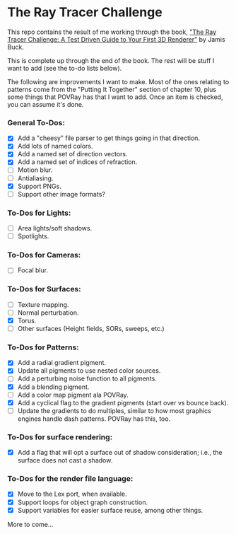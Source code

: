 # The Ray Tracer Challenge

This repo contains the result of me working through the book, ["The Ray Tracer Challenge:
A Test Driven Guide to Your First 3D Renderer"](https://www.amazon.com/Ray-Tracer-Challenge-Test-Driven-Renderer/dp/1680502719/ref=sr_1_1?crid=9PKWGDG8TT44&keywords=the+ray+tracer+challenge&qid=1697901294&sprefix=The+Ray%2Caps%2C149&sr=8-1)
by Jamis Buck.

This is complete up through the end of the book.  The rest will be stuff I want to add
(see the to-do lists below).

The following are improvements I want to make.  Most of the ones relating to patterns come
from the "Putting It Together" section of chapter 10, plus some things that POVRay has that
I want to add.  Once an item is checked, you can assume it's done.

### General To-Dos:

- [X] Add a "cheesy" file parser to get things going in that direction.
- [X] Add lots of named colors.
- [X] Add a named set of direction vectors.
- [X] Add a named set of indices of refraction.
- [ ] Motion blur.
- [ ] Antialiasing.
- [X] Support PNGs.
- [ ] Support other image formats?

### To-Dos for Lights:
- [ ] Area lights/soft shadows.
- [ ] Spotlights.

### To-Dos for Cameras:
- [ ] Focal blur.

### To-Dos for Surfaces:
- [ ] Texture mapping.
- [ ] Normal perturbation.
- [X] Torus.
- [ ] Other surfaces (Height fields, SORs, sweeps, etc.)

### To-Dos for Patterns:

- [X] Add a radial gradient pigment.
- [X] Update all pigments to use nested color sources.
- [ ] Add a perturbing noise function to all pigments.
- [X] Add a blending pigment.
- [ ] Add a color map pigment ala POVRay.
- [X] Add a cyclical flag to the gradient pigments (start over vs bounce back).
- [ ] Update the gradients to do multiples, similar to how most graphics engines
      handle dash patterns.  POVRay has this, too.

### To-Dos for surface rendering:

- [X] Add a flag that will opt a surface out of shadow consideration; i.e., the surface
      does not cast a shadow.

### To-Dos for the render file language:

- [X] Move to the Lex port, when available.
- [X] Support loops for object graph construction.
- [X] Support variables for easier surface reuse, among other things.

More to come...
